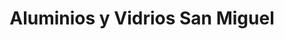 ---
title: "Aluminios y Vidrios San Miguel"
url: /san-miguel/aluminios-y-vidrios-san-miguel/
shop: general
---